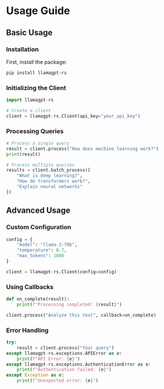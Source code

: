 # Usage Guide

## Basic Usage

### Installation

First, install the package:

```bash
pip install llamagpt-rs
```

### Initializing the Client

```python
import llamagpt-rs

# Create a client
client = llamagpt-rs.Client(api_key="your_api_key")
```

### Processing Queries

```python
# Process a single query
result = client.process("How does machine learning work?")
print(result)

# Process multiple queries
results = client.batch_process([
    "What is deep learning?",
    "How do transformers work?",
    "Explain neural networks"
])
```

## Advanced Usage

### Custom Configuration

```python
config = {
    "model": "llama-3-70b",
    "temperature": 0.7,
    "max_tokens": 1000
}

client = llamagpt-rs.Client(config=config)
```

### Using Callbacks

```python
def on_complete(result):
    print(f"Processing completed: {result}")

client.process("Analyze this text", callback=on_complete)
```

### Error Handling

```python
try:
    result = client.process("Your query")
except llamagpt-rs.exceptions.APIError as e:
    print(f"API Error: {e}")
except llamagpt-rs.exceptions.AuthenticationError as e:
    print(f"Authentication failed: {e}")
except Exception as e:
    print(f"Unexpected error: {e}")
```

